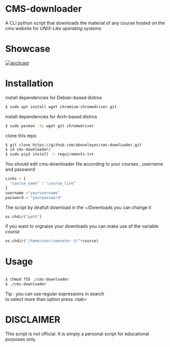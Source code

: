 # CMS-downloader
A CLI python script that downloads the material of any course hosted on the  cms website for *UNIX-Like operating systems*

# Showcase

[![asciicast](https://asciinema.org/a/DMyCpZoJii6v7gOrT5J5B9ufA.svg)](https://asciinema.org/a/DMyCpZoJii6v7gOrT5J5B9ufA)


# Installation
install dependencies for Debian-based distros
```bash
$ sudo apt install wget chromium-chromedriver git
```
install dependencies for Arch-based distros
```bash
$ sudo pacman -Sy wget git chromedriver 
```
clone this repo 
```bash
$ git clone https://github.com/aboueleyes/cms-downloader.git
$ cd cms-downloader/
$ sudo pip3 install -r requirements.txt

```
You should edit cms-downloader file  according to your courses , username and password
```python
Links = {
  "course_name" : "course_link"
}
username ="yourusername"
password = "yourpassword"
```
The script by deafult download in the ~/Downloads you can change it 
```python
os.chdir("path")
```
if you want to orgnaise your downloads you can make use of the variable *course*
```python
os.chdir("/home/user/semseter-3/"+course)
```

# Usage
```bash

$ chmod 755 ./cms-downloader
$ ./cms-downloader
```
Tip : you can use regular expressions in search </br>
to select more than option press \<tab\>
# DISCLAIMER
This script is not official. It is simply a personal script for educational purposes only. 


